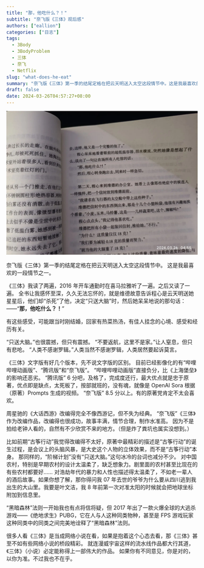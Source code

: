 ```yaml
---
title: "那，他吃什么？！"
subtitle: "奈飞版《三体》观后感"
authors: ["eallion"]
categories: ["日志"]
tags: 
  - 3Body
  - 3BodyProblem
  - 三体
  - 奈飞
  - Netflix
slug: "what-does-he-eat"
summary: "奈飞版《三体》第一季的结尾定格在把云天明送入太空这段情节中。这是我最喜欢的一段情节之一。《三体》我读了两遍，2016 年开车通勤时在喜马拉雅听了一遍。之后又读了一遍。全书让我感怀至深，久久无法忘怀的，就是维德故意告诉程心是云天明送她星星后，他们却“杀死”了他，决定“只送大脑”时，然后她呆呆地说的那句话：——“那，他吃什么？！”"
draft: false
date: 2024-03-26T04:57:27+08:00
---
```


![](santi-chengxin-natachishenme.webp)

奈飞版《三体》第一季的结尾定格在把云天明送入太空这段情节中。
这是我最喜欢的一段情节之一。

《三体》我读了两遍，2016 年开车通勤时在喜马拉雅听了一遍。之后又读了一遍。
全书让我感怀至深，久久无法忘怀的，就是维德故意告诉程心是云天明送她星星后，他们却“杀死”了他，决定“只送大脑”时，然后她呆呆地说的那句话：
——“**那，他吃什么？！**”

有这些感受，可能跟当时刚结婚，回家有热菜热汤，有佳人挂念的心境、感受和经历有关。

“只送大脑。”也很震撼，但只有震撼。
“不要返航，这里不是家。”让人窒息，但只有悲呛。
“人类不感谢罗辑。”人类当然不感谢罗辑，人类居然要起诉莫言。

《三体》文字版有好几个版本，先不说文字版的区别。
目前已经影像化的有“哔哩哔哩动画版”、“腾讯版”和“奈飞版”。
“哔哩哔哩动画版”直接负分，比《上海堡垒》的影响还恶劣。
“腾讯版” 6 分吧，及格了，完成度还行，最大优点就是忠于原著，优点即是缺点，太死板了，按部就班的，没有魂，就像是 OpenAI Sora 根据 （原著）Prompts 生成的视频。
“奈飞版” 8.5 分以上。有的原著党肯定不太会喜欢。

周星驰的《大话西游》改编得完全不像西游记，但不失为经典。
“奈飞版”《三体》作为改编作品，改编得也很成功，故事丰满，情节合理，制作水准高。
因为不是拍给老钟人看的，自然有不少欣赏不来的地方。（但是炸了粪坑也属实没想到。）

比如前期“古筝行动”我觉得改编得不太好，原著中最精彩的描述是“古筝行动”的诞生过程，是会议上的头脑风暴，是大史这个人物的立体效果，而不是“古筝行动”本身。
那同样的，“阶梯计划”没有“只送大脑。”这句冰冷的台词也减分不少。
对中国农村，特别是早期农村的设计太温柔了，缺乏想象力。剧里面的农村甚至比现在的有些农村都要好……
对浩劫年代的暴力和人性也描述得太温柔了，不如老一辈人的酒后故事。如果你想了解，那你得问我 07 年去世的爷爷为什么要从四川逃到我出生的大山里。我要是叶文洁，我 8 年前第一次对准太阳的时候就会把地球坐标附加到信息里。

“黑暗森林”法则一开始我也有点将信将疑，但 2017 年出了一款火爆全球的大逃杀游戏——《绝地求生》PUBG，它在人与人这种同类物种，甚至是 FPS 游戏玩家这种同类中的同类之间完美地诠释了“黑暗森林”法则。

很多人看《三体》是当成网络小说在看，如果是抱着这个心态去看，那《三体》甚至不如有些网络小说的桥段精彩。
就连漫威宇宙这样的流水线作品都大行其道，《三体》（小说）必定能称得上一部伟大的作品。
如果你有不同意见，你是对的，以你为准。不过我也不在乎。
